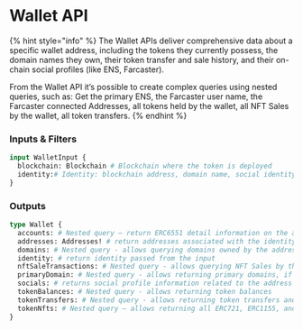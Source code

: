 # Wallet API

{% hint style="info" %}
The Wallet APIs deliver comprehensive data about a specific wallet address, including the tokens they currently possess, the domain names they own, their token transfer and sale history, and their on-chain social profiles (like ENS, Farcaster).

From the Wallet API it’s possible to create complex queries using nested queries, such as: Get the primary ENS, the Farcaster user name, the Farcaster connected Addresses, all tokens held by the wallet, all NFT Sales by the wallet, all token transfers.
{% endhint %}

### Inputs & Filters

```graphql
input WalletInput {
  blockchain: Blockchain # Blockchain where the token is deployed
  identity:# Identity: blockchain address, domain name, social identity
}
```

### Outputs

```graphql
type Wallet {
  accounts: # Nested query – return ERC6551 detail information on the account (if any) 
  addresses: Addresses! # return addresses associated with the identity input
  domains: # Nested query - allows querying domains owned by the address
  identity: # return identity passed from the input
  nftSaleTransactions: # Nested query - allows querying NFT Sales by the address
  primaryDomain: # Nested query - allows returning primary domains, if applicable
  socials: # returns social profile information related to the address
  tokenBalances: # Nested query - allows returning token balances
  tokenTransfers: # Nested query - allows returning token transfers and related information
  tokenNfts: # Nested query – allows returning all ERC721, ERC1155, and ERC6551 (token bound accounts)
}
```

